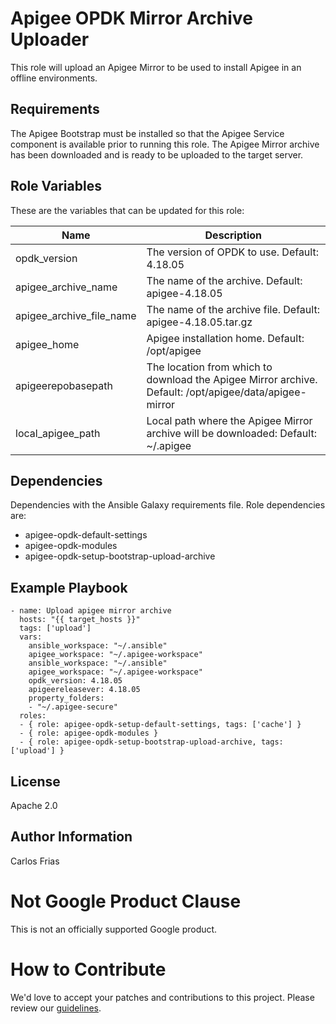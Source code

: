 # Apigee OPDK Mirror Archive Uploader

This role will upload an Apigee Mirror to be used to install Apigee in an offline environments.

Requirements
------------

The Apigee Bootstrap must be installed so that the Apigee Service component is available prior to 
running this role. The  Apigee Mirror archive has been downloaded and is ready to be uploaded to the 
target server. 

Role Variables
--------------

These are the variables that can be updated for this role:

| Name | Description |
| --- | --- |
| opdk_version | The version of OPDK to use. Default: 4.18.05 |
| apigee_archive_name | The name of the archive. Default:  apigee-4.18.05 |
| apigee_archive_file_name | The name of the archive file. Default: apigee-4.18.05.tar.gz |
| apigee_home | Apigee installation home. Default: /opt/apigee |
| apigeerepobasepath | The location from which to download the Apigee Mirror archive. Default: /opt/apigee/data/apigee-mirror |
| local_apigee_path | Local path where the Apigee Mirror archive will be downloaded: Default: ~/.apigee |

Dependencies
------------

Dependencies with the Ansible Galaxy requirements file. Role dependencies are:

* apigee-opdk-default-settings
* apigee-opdk-modules 
* apigee-opdk-setup-bootstrap-upload-archive

Example Playbook
----------------

    - name: Upload apigee mirror archive
      hosts: "{{ target_hosts }}"
      tags: ['upload']
      vars:
        ansible_workspace: "~/.ansible"
        apigee_workspace: "~/.apigee-workspace"
        ansible_workspace: "~/.ansible"
        apigee_workspace: "~/.apigee-workspace"
        opdk_version: 4.18.05
        apigeereleasever: 4.18.05
        property_folders:
        - "~/.apigee-secure"
      roles:
      - { role: apigee-opdk-setup-default-settings, tags: ['cache'] }
      - { role: apigee-opdk-modules }
      - { role: apigee-opdk-setup-bootstrap-upload-archive, tags: ['upload'] }


License
-------

Apache 2.0

Author Information
------------------

Carlos Frias


<!-- BEGIN Google Required Disclaimer -->

# Not Google Product Clause

This is not an officially supported Google product.
<!-- END Google Required Disclaimer -->
<!-- BEGIN Google How To Contribute -->
# How to Contribute

We'd love to accept your patches and contributions to this project. Please review our [guidelines](CONTRIBUTING.md).
<!-- END Google How To Contribute -->
